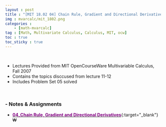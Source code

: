 ```yaml
---
layout : post
title : "[MIT 18.02 04] Chain Rule, Gradient and Directional Derivatives"
img : mvarcalc/mit_1802.png
categories : 
    - [math-mvarcalc]
tag : [Math, Multivariate Calculus, Calculus, MIT, ocw]
toc : true
toc_sticky : true
---
```


<br/>

- Lectures Provided from MIT OpenCourseWare Multivariable Calculus, Fall 2007
- Contains the topics disccused from lecture 11-12
- Includes Problem Set 05 solved 

<br/>

### - Notes & Assignments 

- [<span style="color:purple">**04_Chain Rule, Gradient and Directional Derivatives**</span>](https://drive.google.com/file/d/1fhGuV6cbpBKgFx3TXJ43pnW_itYYGjbd/view?usp=share_link){:target="_blank"}₩ 
